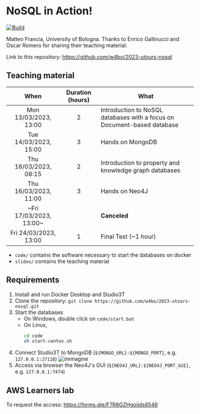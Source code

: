 # NoSQL in Action!

[![Build](https://github.com/w4bo/2023-nosql-utours/actions/workflows/build.yml/badge.svg)](https://github.com/w4bo/2023-nosql-utours/actions/workflows/build.yml)

Matteo Francia, University of Bologna.
Thanks to Enrico Gallinucci and Oscar Romero for sharing their teaching material.

Link to this repository: https://github.com/w4bo/2023-utours-nosql

## Teaching material

|          When           | Duration (hours) | What                                                                    |
|:-----------------------:|:----------------:|-------------------------------------------------------------------------|
| Mon 13/03/2023, 13:00   |         2        | Introduction to NoSQL databases with a focus on Document-based database |
| Tue 14/03/2023, 15:00   |         3        | Hands on MongoDB                                                        |
| Thu 16/03/2023, 08:15   |         2        | Introduction to property and knowledge graph databases                  |
| Thu 16/03/2023, 11:00   |         3        | Hands on Neo4J                                                          |
| ~Fri 17/03/2023, 13:00~ |                  | **Canceled**                                                            |
| Fri 24/03/2023, 13:00   |         1        | Final Test (~1 hour)                                                    |

- `code/` contains the software necessary to start the databases on docker
- `slides/` contains the teaching material

## Requirements

1. Install and run Docker Desktop and Studio3T
1. Clone the repository: `git clone https://github.com/w4bo/2023-utours-nosql.git`
1. Start the databases
    - On Windows, double click on `code/start.bat`
    - On Linux,
      ```sh
      cd code
      sh start-centos.sh
      ``` 
1. Connect Studio3T to MongoDB (`${MONGO_URL}:${MONGO_PORT}`, e.g. `127.0.0.1:27118`)
   ![immagine](https://user-images.githubusercontent.com/18005592/224693910-36e7fbd3-aac7-4888-8872-a3ef2f12bda1.png)
1. Access via browser the Neo4J's GUI (`${NEO4J_URL}:${NEO4J_PORT_GUI}`, e.g. `127.0.0.1:7474`)

## AWS Learners lab

To request the access: https://forms.gle/F7R8GZHgoiids8546
